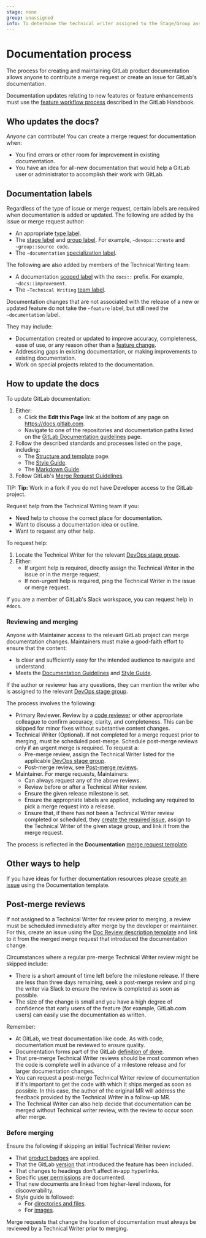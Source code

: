 ```yaml
---
stage: none
group: unassigned
info: To determine the technical writer assigned to the Stage/Group associated with this page, see https://about.gitlab.com/handbook/engineering/ux/technical-writing/#assignments
---
```


# Documentation process

The process for creating and maintaining GitLab product documentation allows
anyone to contribute a merge request or create an issue for GitLab's
documentation.

Documentation updates relating to new features or feature enhancements must
use the [feature workflow process](https://about.gitlab.com/handbook/engineering/ux/technical-writing/workflow/#for-a-product-change) described in the GitLab Handbook.

## Who updates the docs?

*Anyone* can contribute! You can create a merge request for documentation when:

- You find errors or other room for improvement in existing documentation.
- You have an idea for all-new documentation that would help a GitLab user or administrator to
  accomplish their work with GitLab.

## Documentation labels

Regardless of the type of issue or merge request, certain labels are required when documentation
is added or updated. The following are added by the issue or merge request author:

- An appropriate [type label](../contributing/issue_workflow.md#type-labels).
- The [stage label](../contributing/issue_workflow.md#stage-labels) and
  [group label](../contributing/issue_workflow.md#group-labels). For example, `~devops::create` and
  `~group::source code`.
- The `~documentation` [specialization label](../contributing/issue_workflow.md#specialization-labels).

The following are also added by members of the Technical Writing team:

- A documentation [scoped label](../../user/project/labels.md#scoped-labels) with the
  `docs::` prefix. For example, `~docs::improvement`.
- The `~Technical Writing` [team label](../contributing/issue_workflow.md#team-labels).

Documentation changes that are not associated with the release of a new or updated feature
do not take the `~feature` label, but still need the `~documentation` label.

They may include:

- Documentation created or updated to improve accuracy, completeness, ease of use, or any reason
  other than a [feature change](https://about.gitlab.com/handbook/engineering/ux/technical-writing/workflow/#for-a-product-change).
- Addressing gaps in existing documentation, or making improvements to existing documentation.
- Work on special projects related to the documentation.

## How to update the docs

To update GitLab documentation:

1. Either:
   - Click the **Edit this Page** link at the bottom of any page on <https://docs.gitlab.com>.
   - Navigate to one of the repositories and documentation paths listed on the
     [GitLab Documentation guidelines](index.md) page.
1. Follow the described standards and processes listed on the page, including:
   - The [Structure and template](structure.md) page.
   - The [Style Guide](styleguide/index.md).
   - The [Markdown Guide](https://about.gitlab.com/handbook/markdown-guide/).
1. Follow GitLab's [Merge Request Guidelines](../contributing/merge_request_workflow.md#merge-request-guidelines).

TIP: **Tip:**
Work in a fork if you do not have Developer access to the GitLab project.

Request help from the Technical Writing team if you:

- Need help to choose the correct place for documentation.
- Want to discuss a documentation idea or outline.
- Want to request any other help.

To request help:

1. Locate the Technical Writer for the relevant
   [DevOps stage group](https://about.gitlab.com/handbook/engineering/ux/technical-writing/#assignments).
1. Either:
   - If urgent help is required, directly assign the Technical Writer in the issue or in the merge request.
   - If non-urgent help is required, ping the Technical Writer in the issue or merge request.

If you are a member of GitLab's Slack workspace, you can request help in `#docs`.

### Reviewing and merging

Anyone with Maintainer access to the relevant GitLab project can merge documentation changes.
Maintainers must make a good-faith effort to ensure that the content:

- Is clear and sufficiently easy for the intended audience to navigate and understand.
- Meets the [Documentation Guidelines](index.md) and [Style Guide](styleguide/index.md).

If the author or reviewer has any questions, they can mention the writer who is assigned to the relevant
[DevOps stage group](https://about.gitlab.com/handbook/engineering/ux/technical-writing/#assignments).

The process involves the following:

- Primary Reviewer. Review by a [code reviewer](https://about.gitlab.com/handbook/engineering/projects/)
  or other appropriate colleague to confirm accuracy, clarity, and completeness. This can be skipped
  for minor fixes without substantive content changes.
- Technical Writer (Optional). If not completed for a merge request prior to merging, must be scheduled
  post-merge. Schedule post-merge reviews only if an urgent merge is required. To request a:
  - Pre-merge review, assign the Technical Writer listed for the applicable
    [DevOps stage group](https://about.gitlab.com/handbook/engineering/ux/technical-writing/#assignments).
  - Post-merge review, see [Post-merge reviews](#post-merge-reviews).
- Maintainer. For merge requests, Maintainers:
  - Can always request any of the above reviews.
  - Review before or after a Technical Writer review.
  - Ensure the given release milestone is set.
  - Ensure the appropriate labels are applied, including any required to pick a merge request into
    a release.
  - Ensure that, if there has not been a Technical Writer review completed or scheduled, they
    [create the required issue](https://gitlab.com/gitlab-org/gitlab/-/issues/new?issuable_template=Doc%20Review), assign to the Technical Writer of the given stage group,
    and link it from the merge request.

The process is reflected in the **Documentation**
[merge request template](https://gitlab.com/gitlab-org/gitlab/blob/master/.gitlab/merge_request_templates/Documentation.md).

## Other ways to help

If you have ideas for further documentation resources please
[create an issue](https://gitlab.com/gitlab-org/gitlab/-/issues/new?issuable_template=Documentation)
using the Documentation template.

## Post-merge reviews

If not assigned to a Technical Writer for review prior to merging, a review must be scheduled
immediately after merge by the developer or maintainer. For this,
create an issue using the [Doc Review description template](https://gitlab.com/gitlab-org/gitlab/-/issues/new?issuable_template=Doc%20Review)
and link to it from the merged merge request that introduced the documentation change.

Circumstances where a regular pre-merge Technical Writer review might be skipped include:

- There is a short amount of time left before the milestone release. If there are less than three days
  remaining, seek a post-merge review and ping the writer via Slack to ensure the review is
  completed as soon as possible.
- The size of the change is small and you have a high degree of confidence
  that early users of the feature (for example, GitLab.com users) can easily
  use the documentation as written.

Remember:

- At GitLab, we treat documentation like code. As with code, documentation must be reviewed to
  ensure quality.
- Documentation forms part of the GitLab [definition of done](../contributing/merge_request_workflow.md#definition-of-done).
- That pre-merge Technical Writer reviews should be most common when the code is complete well in
  advance of a milestone release and for larger documentation changes.
- You can request a post-merge Technical Writer review of documentation if it's important to get the
  code with which it ships merged as soon as possible. In this case, the author of the original MR
  will address the feedback provided by the Technical Writer in a follow-up MR.
- The Technical Writer can also help decide that documentation can be merged without Technical
  writer review, with the review to occur soon after merge.

### Before merging

Ensure the following if skipping an initial Technical Writer review:

- That [product badges](styleguide/index.md#product-badges) are applied.
- That the GitLab [version](styleguide/index.md#text-for-documentation-requiring-version-text) that
  introduced the feature has been included.
- That changes to headings don't affect in-app hyperlinks.
- Specific [user permissions](../../user/permissions.md) are documented.
- That new documents are linked from higher-level indexes, for discoverability.
- Style guide is followed:
  - For [directories and files](styleguide/index.md#work-with-directories-and-files).
  - For [images](styleguide/index.md#images).

Merge requests that change the location of documentation must always be reviewed by a Technical
Writer prior to merging.
